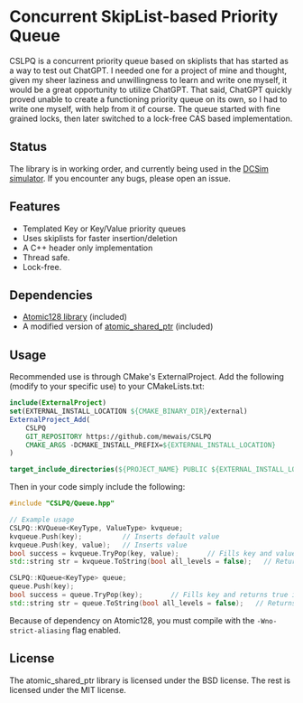 # Concurrent SkipList-based Priority Queue
CSLPQ is a concurrent priority queue based on skiplists that has started as a way to test out ChatGPT. 
I needed one for a project of mine and thought, given my sheer laziness and unwillingness to learn and write one myself, it would be a great opportunity to utilize ChatGPT. That said, ChatGPT quickly proved unable to create a functioning priority queue on its own, so I had to write one myself, with help from it of course.
The queue started with fine grained locks, then later switched to a lock-free CAS based implementation.

## Status
The library is in working order, and currently being used in the [DCSim simulator](https://github.com/DCArch/DCSim). If you encounter any bugs, please open an issue.

## Features
- Templated Key or Key/Value priority queues
- Uses skiplists for faster insertion/deletion
- A C++ header only implementation
- Thread safe.
- Lock-free.

## Dependencies
- [Atomic128 library](https://github.com/mewais/Atomic128) (included)
- A modified version of [atomic_shared_ptr](https://github.com/anthonywilliams/atomic_shared_ptr) (included)

## Usage
Recommended use is through CMake's ExternalProject. Add the following (modify to your specific use) to your CMakeLists.txt:
```cmake
include(ExternalProject)
set(EXTERNAL_INSTALL_LOCATION ${CMAKE_BINARY_DIR}/external)
ExternalProject_Add(
    CSLPQ
    GIT_REPOSITORY https://github.com/mewais/CSLPQ
    CMAKE_ARGS -DCMAKE_INSTALL_PREFIX=${EXTERNAL_INSTALL_LOCATION}
)

target_include_directories(${PROJECT_NAME} PUBLIC ${EXTERNAL_INSTALL_LOCATION}/include)
```

Then in your code simply include the following:
```cpp
#include "CSLPQ/Queue.hpp"

// Example usage
CSLPQ::KVQueue<KeyType, ValueType> kvqueue;
kvqueue.Push(key);          // Inserts default value
kvqueue.Push(key, value);   // Inserts value
bool success = kvqueue.TryPop(key, value);       // Fills key and value and returns true if queue is not empty
std::string str = kvqueue.ToString(bool all_levels = false);   // Returns a string representation of the queue. enabling all levels will print all levels of the skiplist, otherwise only the first level is printed

CSLPQ::KQueue<KeyType> queue;
queue.Push(key);
bool success = queue.TryPop(key);       // Fills key and returns true if queue is not empty
std::string str = queue.ToString(bool all_levels = false);   // Returns a string representation of the queue. enabling all levels will print all levels of the skiplist, otherwise only the first level is printed
```

Because of dependency on Atomic128, you must compile with the `-Wno-strict-aliasing` flag enabled.

## License
The atomic_shared_ptr library is licensed under the BSD license. The rest is licensed under the MIT license.
